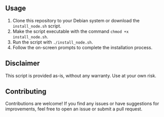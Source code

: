 ## Usage

1. Clone this repository to your Debian system or download the `install_node.sh` script.
2. Make the script executable with the command `chmod +x install_node.sh`.
3. Run the script with `./install_node.sh`.
4. Follow the on-screen prompts to complete the installation process.

## Disclaimer

This script is provided as-is, without any warranty. Use at your own risk.

## Contributing

Contributions are welcome! If you find any issues or have suggestions for improvements, feel free to open an issue or submit a pull request.
